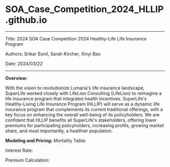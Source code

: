 # SOA_Case_Competition_2024_HLLIP.github.io
---
Title: 2024 SOA Case Competition 2024 Healthy-Life Life Insurance Program 

Authors: Srikar Sunil, Sarah Kircher, Xinyi Bao

Date: 2024/03/22

---

**Overview:**

With the vision to revolutionize Lumaria's life insurance landscape, SuperLife worked closely with LifeLion Consulting (LifeLion) to reimagine a life insurance program that integrates health incentives. SuperLife's Healthy-Living Life Insurance Program (HLLIP) will serve as a dynamic life insurance program that complements its current traditional offerings, with a key focus on enhancing the overall well-being of its policyholders. We are confident that HLLIP benefits all SuperLife's stakeholders, offering lower premiums for participating policyholders, increasing profits, growing market share, and most importantly, a healthier population.

**Modeling and Pricing:**
Mortality Table: 

Interest Rate:

Premium Calculation:
